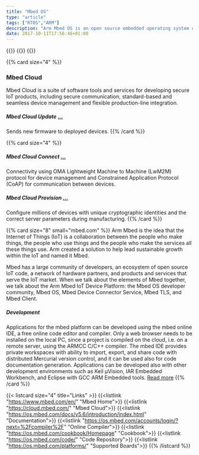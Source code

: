 ```yaml
---
title: "Mbed OS"
type: "article"
tags: ["RTOS","ARM"]
description: "Arm Mbed OS is an open source embedded operating system designed specifically for the 'things' in the Internet of Things. It includes all the features you need to develop a connected product based on an Arm Cortex-M microcontroller, including security, connectivity, an RTOS, and drivers for sensors and I/O devices."
date: 2017-10-11T17:56:48+01:00
---
```


{{<card size="4" small="mbed.com" style="info">}}
{{<description>}}
{{</card>}}

{{% card size="4" %}}
### Mbed Cloud
Mbed Cloud is a suite of software tools and services for developing secure IoT products, including secure communication, standard-based and seamless device management and flexible production-line integration.

##### Mbed Cloud Update [...](https://cloud.mbed.com/docs/v1.2/introduction/update.html)
Sends new firmware to deployed devices.
{{% /card %}}

{{% card size="4" %}}
##### Mbed Cloud Connect [...](https://cloud.mbed.com/docs/v1.2/introduction/connect.html)
Connectivity using OMA Lightweight Machine to Machine (LwM2M) protocol for device management and Constrained Application Protocol (CoAP) for communication between devices.
##### Mbed Cloud Provision [...](https://cloud.mbed.com/docs/v1.2/introduction/provision.html)
Configure millions of devices with unique cryptographic identities and the correct server parameters during manufacturing.
{{% /card %}}

{{% card size="8" small="mbed.com" %}}
Arm Mbed is the idea that the Internet of Things (IoT) is a collaboration between the people who make things, the people who use things and the people who make the services all these things use. Arm created a solution to help lead sustainable growth within the IoT and named it Mbed.

Mbed has a large community of developers, an ecosystem of open source IoT code, a network of hardware partners, and products and services that serve the IoT market. When we talk about the elements of Mbed together, we talk about the Arm Mbed IoT Device Platform: the Mbed OS developer community, Mbed OS, Mbed Device Connector Service, Mbed TLS, and Mbed Client.

##### Development

Applications for the mbed platform can be developed using the mbed online IDE, a free online code editor and compiler. Only a web browser needs to be installed on the local PC, since a project is compiled on the cloud, i.e. on a remote server, using the ARMCC C/C++ compiler. The mbed IDE provides private workspaces with ability to import, export, and share code with distributed Mercurial version control, and it can be used also for code documentation generation. Applications can be developed also with other development environments such as Keil µVision, IAR Embedded Workbench, and Eclipse with GCC ARM Embedded tools. [Read more](https://www.mbed.com/en/platform/tools/)
{{% /card %}}

{{< listcard size="4" title="Links" >}}
    {{<listlink "https://www.mbed.com/en/" "Mbed Home">}}
    {{<listlink "https://cloud.mbed.com/" "Mbed Cloud">}}
    {{<listlink "https://os.mbed.com/docs/v5.6/introduction/index.html" "Documentation">}}
    {{<listlink "https://os.mbed.com/accounts/login/?next=%2Fcompiler%2F" "Online Compiler">}}
    {{<listlink "https://os.mbed.com/cookbook/Homepage" "Cookbook">}}
    {{<listlink "https://os.mbed.com/code/" "Code Repository">}}
    {{<listlink "https://os.mbed.com/platforms/" "Supported Boards">}}
{{% /listcard %}}

